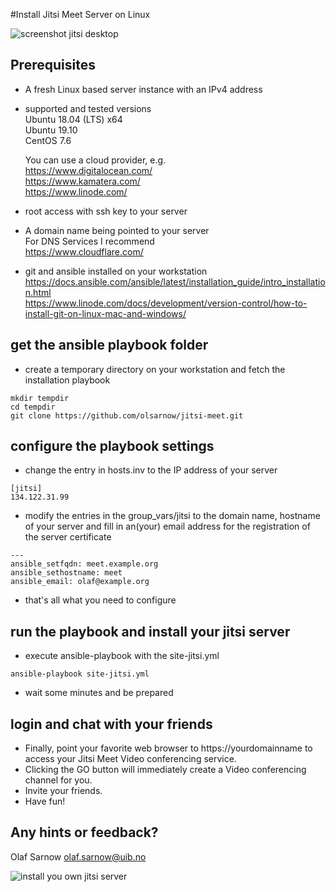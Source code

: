 #Install Jitsi Meet Server on Linux

![screenshot jitsi desktop](https://desktop.jitsi.org/wiki/pub/sip-communicator/screenshots/videobridge-big.png)

## Prerequisites
* A fresh Linux based server instance with an IPv4 address  

* supported and tested versions  
   Ubuntu 18.04 (LTS) x64  
   Ubuntu 19.10  
   CentOS 7.6

  You can use a cloud provider, e.g.   
   https://www.digitalocean.com/  
   https://www.kamatera.com/  
   https://www.linode.com/  
* root access with ssh key to your server
* A domain name  being pointed to your server  
  For DNS Services I recommend  
   https://www.cloudflare.com/
* git and ansible installed on your workstation  
   https://docs.ansible.com/ansible/latest/installation_guide/intro_installation.html  
   https://www.linode.com/docs/development/version-control/how-to-install-git-on-linux-mac-and-windows/  

## get the ansible playbook folder
* create a temporary directory on your workstation and fetch the installation playbook

```commandline
mkdir tempdir
cd tempdir
git clone https://github.com/olsarnow/jitsi-meet.git
```

## configure the playbook settings
* change the entry in hosts.inv to the IP address of your server

``` cat hosts.inv
[jitsi]
134.122.31.99
```

* modify the entries in the group_vars/jitsi to the domain name, hostname of your server and fill in an(your) email address for the registration of the server certificate

``` cat group_vars/jitsi
---
ansible_setfqdn: meet.example.org
ansible_sethostname: meet
ansible_email: olaf@example.org
```

* that's all what you need to configure

## run the playbook and install your jitsi server

* execute ansible-playbook with the site-jitsi.yml 

``` commandline
ansible-playbook site-jitsi.yml
```

* wait some minutes and be prepared

## login and chat with your friends

* Finally, point your favorite web browser to https://yourdomainname to access your Jitsi Meet Video conferencing service.
* Clicking the GO button will immediately create a Video conferencing channel for you.
* Invite your friends.
* Have fun!

## Any hints or feedback?

Olaf Sarnow <olaf.sarnow@uib.no>

![install you own jitsi server](https://www.sarnow.no/install.jpg)
